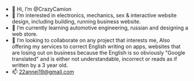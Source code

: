 - 👋 Hi, I’m @CrazyCamion
- 👀 I’m interested in electronics, mechanics, sex & interactive website design, including building, running business website.
- 🌱 I’m currently learning automotive engineering, russian and designing a web store.
- 💞️ I’m looking to collaborate on any project that interests me, Also offering my services to correct English writing on apps, websites that are losing out on business because the English is so obviously "Google translated" and is either not understandable, incorrect or reads as if written by a 3 year old.
- 📫 22annej19@gmail.com

<!---
CrazyCamion/CrazyCamion is a ✨ special ✨ repository because its `README.md` (this file) appears on your GitHub profile.
You can click the Preview link to take a look at your changes.
--->
